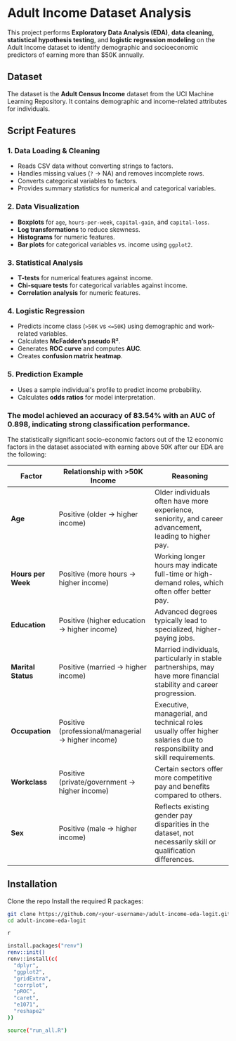 # Adult Income Dataset Analysis

This project performs **Exploratory Data Analysis (EDA)**, **data cleaning**, **statistical hypothesis testing**, and **logistic regression modeling** on the Adult Income dataset to identify demographic and socioeconomic predictors of earning more than $50K annually.

## Dataset
The dataset is the **Adult Census Income** dataset from the UCI Machine Learning Repository. It contains demographic and income-related attributes for individuals.

## Script Features

### 1. **Data Loading & Cleaning**
- Reads CSV data without converting strings to factors.
- Handles missing values (`?` → NA) and removes incomplete rows.
- Converts categorical variables to factors.
- Provides summary statistics for numerical and categorical variables.

### 2. **Data Visualization**
- **Boxplots** for `age`, `hours-per-week`, `capital-gain`, and `capital-loss`.
- **Log transformations** to reduce skewness.
- **Histograms** for numeric features.
- **Bar plots** for categorical variables vs. income using `ggplot2`.

### 3. **Statistical Analysis**
- **T-tests** for numerical features against income.
- **Chi-square tests** for categorical variables against income.
- **Correlation analysis** for numeric features.

### 4. **Logistic Regression**
- Predicts income class (`>50K` vs `<=50K`) using demographic and work-related variables.
- Calculates **McFadden’s pseudo R²**.
- Generates **ROC curve** and computes **AUC**.
- Creates **confusion matrix heatmap**.

### 5. **Prediction Example**
- Uses a sample individual's profile to predict income probability.
- Calculates **odds ratios** for model interpretation.

### The model achieved an accuracy of 83.54% with an AUC of 0.898, indicating strong classification performance.

The statistically significant socio-economic factors out of the 12 economic factors in the dataset associated with earning above 50K after our EDA are the following:

| Factor             | Relationship with >50K Income                      | Reasoning                                                                                                              |
| ------------------ | -------------------------------------------------- | ---------------------------------------------------------------------------------------------------------------------- |
| **Age**            | Positive (older → higher income)                   | Older individuals often have more experience, seniority, and career advancement, leading to higher pay.                |
| **Hours per Week** | Positive (more hours → higher income)              | Working longer hours may indicate full-time or high-demand roles, which often offer better pay.                        |
| **Education**      | Positive (higher education → higher income)        | Advanced degrees typically lead to specialized, higher-paying jobs.                                                    |
| **Marital Status** | Positive (married → higher income)                 | Married individuals, particularly in stable partnerships, may have more financial stability and career progression.    |
| **Occupation**     | Positive (professional/managerial → higher income) | Executive, managerial, and technical roles usually offer higher salaries due to responsibility and skill requirements. |
| **Workclass**      | Positive (private/government → higher income)      | Certain sectors offer more competitive pay and benefits compared to others.                                            |
| **Sex**            | Positive (male → higher income)                    | Reflects existing gender pay disparities in the dataset, not necessarily skill or qualification differences.           |



## Installation

Clone the repo  Install the required R packages:

```bash
git clone https://github.com/<your-username>/adult-income-eda-logit.git
cd adult-income-eda-logit

r

install.packages("renv")
renv::init()
renv::install(c(
  "dplyr",
  "ggplot2",
  "gridExtra",
  "corrplot",
  "pROC",
  "caret",
  "e1071",
  "reshape2"
))

source("run_all.R")
